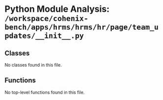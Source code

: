 # Python Module Analysis: `/workspace/cohenix-bench/apps/hrms/hrms/hr/page/team_updates/__init__.py`

## Classes

No classes found in this file.


## Functions

No top-level functions found in this file.
